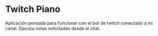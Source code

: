 # Twitch Piano

Aplicación pensada para funcionar con el bot de twitch conectado a mi canal.
Ejecuta notas solicitadas desde el chat.

